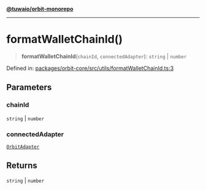 [**@tuwaio/orbit-monorepo**](../../../README.md)

***

# formatWalletChainId()

> **formatWalletChainId**(`chainId`, `connectedAdapter`): `string` \| `number`

Defined in: [packages/orbit-core/src/utils/formatWalletChainId.ts:3](https://github.com/TuwaIO/orbit/blob/0e690ed089c4cb231a3cc1cb79fa073c5b92650b/packages/orbit-core/src/utils/formatWalletChainId.ts#L3)

## Parameters

### chainId

`string` | `number`

### connectedAdapter

[`OrbitAdapter`](../enumerations/OrbitAdapter.md)

## Returns

`string` \| `number`
